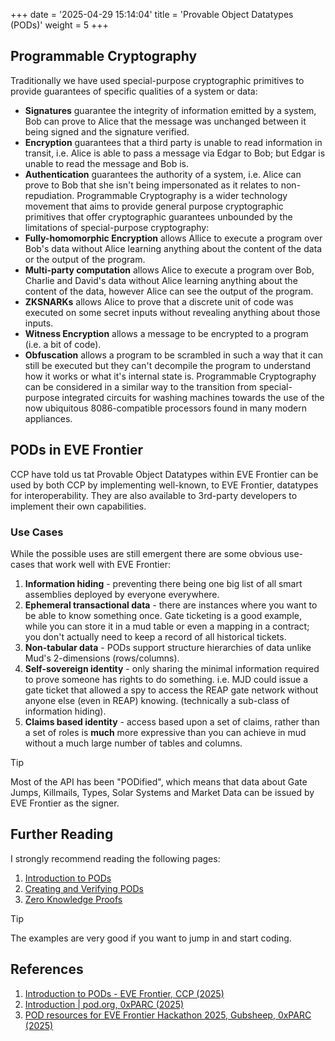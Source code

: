 +++
date = '2025-04-29 15:14:04'
title = 'Provable Object Datatypes (PODs)'
weight = 5
+++

## Programmable Cryptography
Traditionally we have used special-purpose cryptographic primitives to provide guarantees of specific qualities of a system or data:
- **Signatures** guarantee the integrity of information emitted by a system, Bob can prove to Alice that the message was unchanged between it being signed and the signature verified.
- **Encryption** guarantees that a third party is unable to read information in transit, i.e. Alice is able to pass a message via Edgar to Bob; but Edgar is unable to read the message and Bob is.
- **Authentication** guarantees the authority of a system, i.e. Alice can prove to Bob that she isn't being impersonated as it relates to non-repudiation.
Programmable Cryptography is a wider technology movement that aims to provide general purpose cryptographic primitives that offer cryptographic guarantees unbounded by the limitations of special-purpose cryptography:
- **Fully-homomorphic Encryption** allows Allice to execute a program over Bob's data without Alice learning anything about the content of the data or the output of the program.
- **Multi-party computation** allows Alice to execute a program over Bob, Charlie and David's data without Alice learning anything about the content of the data, however Alice can see the output of the program.
- **ZKSNARKs** allows Alice to prove that a discrete unit of code was executed on some secret inputs without revealing anything about those inputs.
- **Witness Encryption** allows a message to be encrypted to a program (i.e. a bit of code).
- **Obfuscation** allows a program to be scrambled in such a way that it can still be executed but they can't decompile the program to understand how it works or what it's internal state is.
Programmable Cryptography can be considered in a similar way to the transition from special-purpose integrated circuits for washing machines towards the use of the now ubiquitous 8086-compatible processors found in many modern appliances.
## PODs in EVE Frontier
CCP have told us tat Provable Object Datatypes within EVE Frontier can be used by both CCP by implementing well-known, to EVE Frontier, datatypes for interoperability. They are also available to 3rd-party developers to implement their own capabilities.
### Use Cases
While the possible uses are still emergent there are some obvious use-cases that work well with EVE Frontier:
1. **Information hiding** - preventing there being one big list of all smart assemblies deployed by everyone everywhere.
2. **Ephemeral transactional data** - there are instances where you want to be able to know something once. Gate ticketing is a good example, while you can store it in a mud table or even a mapping in a contract; you don't actually need to keep a record of all historical tickets.
3. **Non-tabular data** - PODs support structure hierarchies of data unlike Mud's 2-dimensions (rows/columns).
4. **Self-sovereign identity** - only sharing the minimal information required to prove someone has rights to do something. i.e. MJD could issue a gate ticket that allowed a spy to access the REAP gate network without anyone else (even in REAP) knowing. (technically a sub-class of information hiding).
5. **Claims based identity** - access based upon a set of claims, rather than a set of roles is **much** more expressive than you can achieve in mud without a much large number of tables and columns.

> [!TIP]
> Most of the API has been "PODified", which means that data about Gate Jumps, Killmails, Types, Solar Systems and Market Data can be issued by EVE Frontier as the signer.

## Further Reading

I strongly recommend reading the following pages:

1. [Introduction to PODs](https://docs.evefrontier.com/pods)
2. [Creating and Verifying PODs](https://docs.evefrontier.com/creating-and-verifying-pods)
3. [Zero Knowledge Proofs](https://docs.evefrontier.com/zero-knowledge-proofs)

> [!TIP]
> The examples are very good if you want to jump in and start coding.

## References

1. [Introduction to PODs - EVE Frontier, CCP (2025)](https://docs.evefrontier.com/pods)
2. [Introduction | pod.org, 0xPARC (2025)](https://pod.org/pod/introduction)
3. [POD resources for EVE Frontier Hackathon 2025, Gubsheep, 0xPARC (2025)](https://0xparc.notion.site/POD-resources-for-EVE-Frontier-Hackathon-2025-1d971e0a5420809b9142f4c77a08c546)
